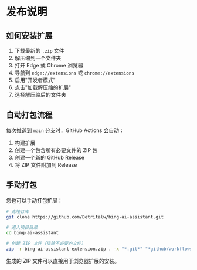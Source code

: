 # 发布说明

## 如何安装扩展

1. 下载最新的 `.zip` 文件
2. 解压缩到一个文件夹
3. 打开 Edge 或 Chrome 浏览器
4. 导航到 `edge://extensions` 或 `chrome://extensions`
5. 启用"开发者模式"
6. 点击"加载解压缩的扩展"
7. 选择解压缩后的文件夹

## 自动打包流程

每次推送到 `main` 分支时，GitHub Actions 会自动：

1. 构建扩展
2. 创建一个包含所有必要文件的 ZIP 包
3. 创建一个新的 GitHub Release
4. 将 ZIP 文件附加到 Release

## 手动打包

您也可以手动打包扩展：

```bash
# 克隆仓库
git clone https://github.com/Detritalw/bing-ai-assistant.git

# 进入项目目录
cd bing-ai-assistant

# 创建 ZIP 文件（排除不必要的文件）
zip -r bing-ai-assistant-extension.zip . -x "*.git*" "*github/workflows*" "*DS_Store*" "README.md"
```

生成的 ZIP 文件可以直接用于浏览器扩展的安装。